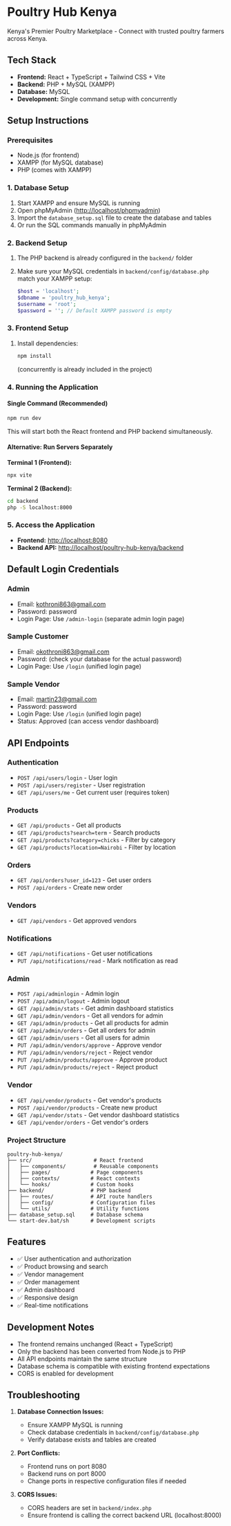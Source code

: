 # Poultry Hub Kenya

Kenya's Premier Poultry Marketplace - Connect with trusted poultry farmers across Kenya.

## Tech Stack

- **Frontend:** React + TypeScript + Tailwind CSS + Vite
- **Backend:** PHP + MySQL (XAMPP)
- **Database:** MySQL
- **Development:** Single command setup with concurrently

## Setup Instructions

### Prerequisites

- Node.js (for frontend)
- XAMPP (for MySQL database)
- PHP (comes with XAMPP)

### 1. Database Setup

1. Start XAMPP and ensure MySQL is running
2. Open phpMyAdmin (<http://localhost/phpmyadmin>)
3. Import the `database_setup.sql` file to create the database and tables
4. Or run the SQL commands manually in phpMyAdmin

### 2. Backend Setup

1. The PHP backend is already configured in the `backend/` folder
2. Make sure your MySQL credentials in `backend/config/database.php` match your XAMPP setup:

   ```php
   $host = 'localhost';
   $dbname = 'poultry_hub_kenya';
   $username = 'root';
   $password = ''; // Default XAMPP password is empty
   ```

### 3. Frontend Setup

1. Install dependencies:

   ```bash
   npm install
   ```

   (concurrently is already included in the project)

### 4. Running the Application

#### Single Command (Recommended)

```bash
npm run dev
```

This will start both the React frontend and PHP backend simultaneously.

#### Alternative: Run Servers Separately

**Terminal 1 (Frontend):**

```bash
npx vite
```

**Terminal 2 (Backend):**

```bash
cd backend
php -S localhost:8000
```

### 5. Access the Application

- **Frontend:** <http://localhost:8080>
- **Backend API:** <http://localhost/poultry-hub-kenya/backend>

## Default Login Credentials

### Admin

- Email: <kothroni863@gmail.com>
- Password: password
- Login Page: Use `/admin-login` (separate admin login page)

### Sample Customer

- Email: <okothroni863@gmail.com>
- Password: (check your database for the actual password)
- Login Page: Use `/login` (unified login page)

### Sample Vendor

- Email: <martin23@gmail.com>
- Password: password
- Login Page: Use `/login` (unified login page)
- Status: Approved (can access vendor dashboard)

## API Endpoints

### Authentication

- `POST /api/users/login` - User login
- `POST /api/users/register` - User registration
- `GET /api/users/me` - Get current user (requires token)

### Products

- `GET /api/products` - Get all products
- `GET /api/products?search=term` - Search products
- `GET /api/products?category=chicks` - Filter by category
- `GET /api/products?location=Nairobi` - Filter by location

### Orders

- `GET /api/orders?user_id=123` - Get user orders
- `POST /api/orders` - Create new order

### Vendors

- `GET /api/vendors` - Get approved vendors

### Notifications

- `GET /api/notifications` - Get user notifications
- `PUT /api/notifications/read` - Mark notification as read

### Admin

- `POST /api/adminlogin` - Admin login
- `POST /api/admin/logout` - Admin logout
- `GET /api/admin/stats` - Get admin dashboard statistics
- `GET /api/admin/vendors` - Get all vendors for admin
- `GET /api/admin/products` - Get all products for admin
- `GET /api/admin/orders` - Get all orders for admin
- `GET /api/admin/users` - Get all users for admin
- `PUT /api/admin/vendors/approve` - Approve vendor
- `PUT /api/admin/vendors/reject` - Reject vendor
- `PUT /api/admin/products/approve` - Approve product
- `PUT /api/admin/products/reject` - Reject product

### Vendor

- `GET /api/vendor/products` - Get vendor's products
- `POST /api/vendor/products` - Create new product
- `GET /api/vendor/stats` - Get vendor dashboard statistics
- `GET /api/vendor/orders` - Get vendor's orders

### Project Structure

```
poultry-hub-kenya/
├── src/                    # React frontend
│   ├── components/         # Reusable components
│   ├── pages/             # Page components
│   ├── contexts/          # React contexts
│   └── hooks/             # Custom hooks
├── backend/               # PHP backend
│   ├── routes/            # API route handlers
│   ├── config/            # Configuration files
│   └── utils/             # Utility functions
├── database_setup.sql     # Database schema
└── start-dev.bat/sh       # Development scripts
```

## Features

- ✅ User authentication and authorization
- ✅ Product browsing and search
- ✅ Vendor management
- ✅ Order management
- ✅ Admin dashboard
- ✅ Responsive design
- ✅ Real-time notifications

## Development Notes

- The frontend remains unchanged (React + TypeScript)
- Only the backend has been converted from Node.js to PHP
- All API endpoints maintain the same structure
- Database schema is compatible with existing frontend expectations
- CORS is enabled for development

## Troubleshooting

1. **Database Connection Issues:**
   - Ensure XAMPP MySQL is running
   - Check database credentials in `backend/config/database.php`
   - Verify database exists and tables are created

2. **Port Conflicts:**
   - Frontend runs on port 8080
   - Backend runs on port 8000
   - Change ports in respective configuration files if needed

3. **CORS Issues:**
   - CORS headers are set in `backend/index.php`
   - Ensure frontend is calling the correct backend URL (localhost:8000)

